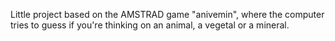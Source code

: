 Little project based on the AMSTRAD game "anivemin", where the computer tries to guess if you're thinking on an animal, a vegetal or a mineral.
